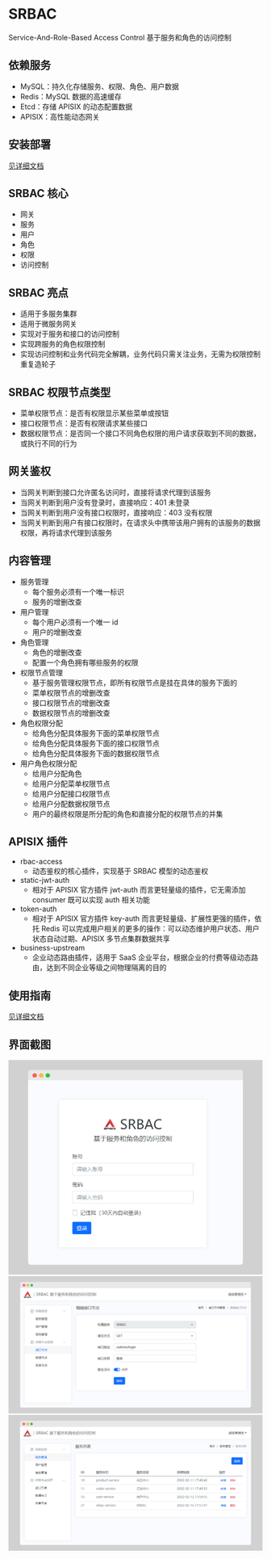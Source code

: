 # SRBAC

Service-And-Role-Based Access Control 基于服务和角色的访问控制

## 依赖服务

- MySQL：持久化存储服务、权限、角色、用户数据
- Redis：MySQL 数据的高速缓存
- Etcd：存储 APISIX 的动态配置数据
- APISIX：高性能动态网关

## 安装部署

[见详细文档](https://github.com/njutsiang/srbac/blob/main/assets/docs/install.md)

## SRBAC 核心

- 网关
- 服务
- 用户
- 角色
- 权限
- 访问控制

## SRBAC 亮点

- 适用于多服务集群
- 适用于微服务网关
- 实现对于服务和接口的访问控制
- 实现跨服务的角色权限控制
- 实现访问控制和业务代码完全解耦，业务代码只需关注业务，无需为权限控制重复造轮子

## SRBAC 权限节点类型

- 菜单权限节点：是否有权限显示某些菜单或按钮
- 接口权限节点：是否有权限请求某些接口
- 数据权限节点：是否同一个接口不同角色权限的用户请求获取到不同的数据，或执行不同的行为

## 网关鉴权

- 当网关判断到接口允许匿名访问时，直接将请求代理到该服务
- 当网关判断到用户没有登录时，直接响应：401 未登录
- 当网关判断到用户没有接口权限时，直接响应：403 没有权限
- 当网关判断到用户有接口权限时，在请求头中携带该用户拥有的该服务的数据权限，再将请求代理到该服务

## 内容管理

- 服务管理
  - 每个服务必须有一个唯一标识
  - 服务的增删改查
- 用户管理
  - 每个用户必须有一个唯一 id
  - 用户的增删改查
- 角色管理
  - 角色的增删改查
  - 配置一个角色拥有哪些服务的权限
- 权限节点管理
  - 基于服务管理权限节点，即所有权限节点是挂在具体的服务下面的
  - 菜单权限节点的增删改查
  - 接口权限节点的增删改查
  - 数据权限节点的增删改查
- 角色权限分配
  - 给角色分配具体服务下面的菜单权限节点
  - 给角色分配具体服务下面的接口权限节点
  - 给角色分配具体服务下面的数据权限节点
- 用户角色权限分配
  - 给用户分配角色
  - 给用户分配菜单权限节点
  - 给用户分配接口权限节点
  - 给用户分配数据权限节点
  - 用户的最终权限是所分配的角色和直接分配的权限节点的并集

## APISIX 插件

- rbac-access
  - 动态鉴权的核心插件，实现基于 SRBAC 模型的动态鉴权
- static-jwt-auth
  - 相对于 APISIX 官方插件 jwt-auth 而言更轻量级的插件，它无需添加 consumer 既可以实现 auth 相关功能
- token-auth
  - 相对于 APISIX 官方插件 key-auth 而言更轻量级、扩展性更强的插件，依托 Redis 可以完成用户相关的更多的操作：可以动态维护用户状态、用户状态自动过期、APISIX 多节点集群数据共享
- business-upstream
  - 企业动态路由插件，适用于 SaaS 企业平台，根据企业的付费等级动态路由，达到不同企业等级之间物理隔离的目的

## 使用指南

[见详细文档](https://github.com/njutsiang/srbac/blob/main/assets/docs/manual.md)

## 界面截图

<img src="https://github.com/njutsiang/srbac/raw/main/assets/img/screely-1645003820980.png">
<img src="https://github.com/njutsiang/srbac/raw/main/assets/img/screely-1645004130502.png">
<img src="https://github.com/njutsiang/srbac/raw/main/assets/img/screely-1645004069102.png">
